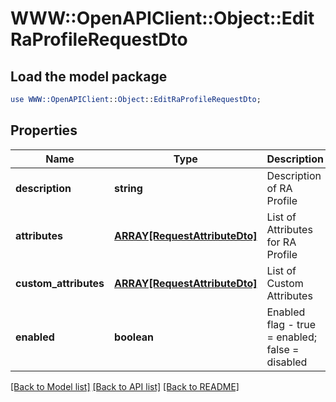 # WWW::OpenAPIClient::Object::EditRaProfileRequestDto

## Load the model package
```perl
use WWW::OpenAPIClient::Object::EditRaProfileRequestDto;
```

## Properties
Name | Type | Description | Notes
------------ | ------------- | ------------- | -------------
**description** | **string** | Description of RA Profile | [optional] 
**attributes** | [**ARRAY[RequestAttributeDto]**](RequestAttributeDto.md) | List of Attributes for RA Profile | 
**custom_attributes** | [**ARRAY[RequestAttributeDto]**](RequestAttributeDto.md) | List of Custom Attributes | [optional] 
**enabled** | **boolean** | Enabled flag - true &#x3D; enabled; false &#x3D; disabled | [optional] 

[[Back to Model list]](../README.md#documentation-for-models) [[Back to API list]](../README.md#documentation-for-api-endpoints) [[Back to README]](../README.md)


